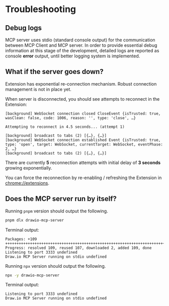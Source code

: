 # Troubleshooting

## Debug logs

MCP server uses stdio (standard console output) for the communication between MCP Client and MCP server. In order to provide essential debug information at this stage of the development, detailed logs are reported as console **error** output, until better logging system is implemented.

## What if the server goes down?

Extension has exponential re-connection mechanism. Robust connection management is not in place yet.

When server is disconnected, you should see attempts to reconnect in the Extension:

```
[background] WebSocket connection closed CloseEvent {isTrusted: true, wasClean: false, code: 1006, reason: '', type: 'close', …}

Attempting to reconnect in 4.5 seconds... (attempt 1)

[background] broadcast to tabs (2) [{…}, {…}]
[background] WebSocket connection established Event {isTrusted: true, type: 'open', target: WebSocket, currentTarget: WebSocket, eventPhase: 2, …}
[background] broadcast to tabs (2) [{…}, {…}]
```

There are currently **5** reconnection attempts with initial delay of **3 seconds** growing exponentially.

You can force the reconnection by re-enabling / refreshing the Extension in [chrome://extensions](chrome://extensions).

## Does the MCP server run by itself?

Running `pnpm` version should output the following.

```sh
pnpm dlx drawio-mcp-server
```

Terminal output:

```
Packages: +109
+++++++++++++++++++++++++++++++++++++++++++++++++++++++++++++++++++++++++++++++++++++++++++++++++++++++++++++
Progress: resolved 109, reused 107, downloaded 2, added 109, done
Listening to port 3333 undefined
Draw.io MCP Server running on stdio undefined
```

Running `npx` version should output the following.

```sh
npx -y drawio-mcp-server
```

Terminal output:
``` 
Listening to port 3333 undefined
Draw.io MCP Server running on stdio undefined
```

